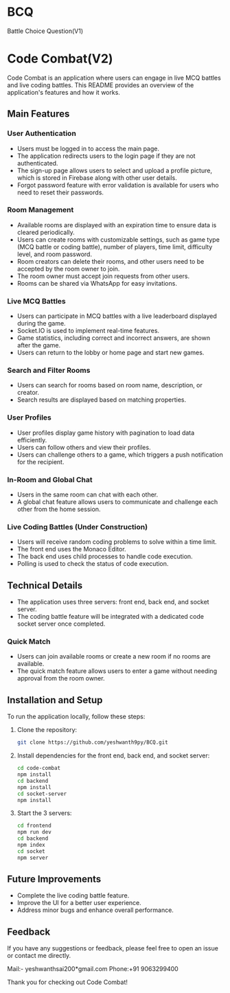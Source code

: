 # BCQ
Battle Choice Question(V1)

# Code Combat(V2)

Code Combat is an application where users can engage in live MCQ battles and live coding battles. This README provides an overview of the application's features and how it works.

## Main Features

### User Authentication
- Users must be logged in to access the main page.
- The application redirects users to the login page if they are not authenticated.
- The sign-up page allows users to select and upload a profile picture, which is stored in Firebase along with other user details.
- Forgot password feature with error validation is available for users who need to reset their passwords.

### Room Management
- Available rooms are displayed with an expiration time to ensure data is cleared periodically.
- Users can create rooms with customizable settings, such as game type (MCQ battle or coding battle), number of players, time limit, difficulty level, and room password.
- Room creators can delete their rooms, and other users need to be accepted by the room owner to join.
- The room owner must accept join requests from other users.
- Rooms can be shared via WhatsApp for easy invitations.

### Live MCQ Battles
- Users can participate in MCQ battles with a live leaderboard displayed during the game.
- Socket.IO is used to implement real-time features.
- Game statistics, including correct and incorrect answers, are shown after the game.
- Users can return to the lobby or home page and start new games.

### Search and Filter Rooms
- Users can search for rooms based on room name, description, or creator.
- Search results are displayed based on matching properties.

### User Profiles
- User profiles display game history with pagination to load data efficiently.
- Users can follow others and view their profiles.
- Users can challenge others to a game, which triggers a push notification for the recipient.

### In-Room and Global Chat
- Users in the same room can chat with each other.
- A global chat feature allows users to communicate and challenge each other from the home session.

### Live Coding Battles (Under Construction)
- Users will receive random coding problems to solve within a time limit.
- The front end uses the Monaco Editor.
- The back end uses child processes to handle code execution.
- Polling is used to check the status of code execution.

## Technical Details
- The application uses three servers: front end, back end, and socket server.
- The coding battle feature will be integrated with a dedicated code socket server once completed.

### Quick Match
- Users can join available rooms or create a new room if no rooms are available.
- The quick match feature allows users to enter a game without needing approval from the room owner.

## Installation and Setup

To run the application locally, follow these steps:

1. Clone the repository:
    ```bash
    git clone https://github.com/yeshwanth9py/BCQ.git
    ```
2. Install dependencies for the front end, back end, and socket server:
    ```bash
    cd code-combat
    npm install
    cd backend
    npm install
    cd socket-server
    npm install
    ```
3. Start the 3 servers:
    ```bash
    cd frontend
    npm run dev
    cd backend
    npm index
    cd socket
    npm server
    ```

## Future Improvements
- Complete the live coding battle feature.
- Improve the UI for a better user experience.
- Address minor bugs and enhance overall performance.

## Feedback
If you have any suggestions or feedback, please feel free to open an issue or contact me directly.

Mail:- yeshwanthsai200*gmail.com
Phone:+91 9063299400



Thank you for checking out Code Combat!



